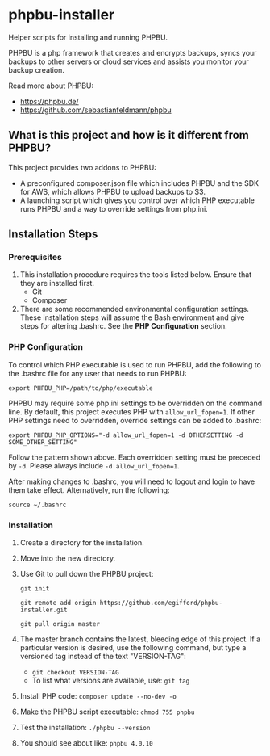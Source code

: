 # phpbu-installer

Helper scripts for installing and running PHPBU.

PHPBU is a php framework that creates and encrypts backups, syncs your backups to other servers or cloud services and
assists you monitor your backup creation.

Read more about PHPBU:

* https://phpbu.de/
* https://github.com/sebastianfeldmann/phpbu

## What is this project and how is it different from PHPBU?

This project provides two addons to PHPBU:

* A preconfigured composer.json file which includes PHPBU and the SDK for AWS, which allows PHPBU to upload backups to S3.
* A launching script which gives you control over which PHP executable runs PHPBU and a way to override settings from php.ini.   

## Installation Steps

### Prerequisites

1. This installation procedure requires the tools listed below.  Ensure that they are installed first.
    * Git
    * Composer
2. There are some recommended environmental configuration settings.  These installation steps will assume the Bash
environment and give steps for altering .bashrc.  See the **PHP Configuration** section.

### PHP Configuration

To control which PHP executable is used to run PHPBU, add the following to the .bashrc file for any user that needs to
run PHPBU:
	
`export PHPBU_PHP=/path/to/php/executable`
	
PHPBU may require some php.ini settings to be overridden on the command line.  By default, this project executes PHP
with `allow_url_fopen=1`.  If other PHP settings need to overridden, override settings can be added to .bashrc:
	
`export PHPBU_PHP_OPTIONS="-d allow_url_fopen=1 -d OTHERSETTING -d SOME_OTHER_SETTING"`

Follow the pattern shown above.  Each overridden setting must be preceded by `-d`.  Please always include
`-d allow_url_fopen=1`.

After making changes to .bashrc, you will need to logout and login to have them  take effect.  Alternatively, run the
following:
	
`source ~/.bashrc`
	
### Installation

1. Create a directory for the installation.
2. Move into the new directory.
3. Use Git to pull down the PHPBU project:

    `git init`

    `git remote add origin https://github.com/egifford/phpbu-installer.git`

    `git pull origin master`

4. The master branch contains the latest, bleeding edge of this project.  If a particular version is desired, use the
following command, but type a versioned tag instead of the text "VERSION-TAG":
    * `git checkout VERSION-TAG`
    * To list what versions are available, use: `git tag`
5. Install PHP code: `composer update --no-dev -o`
6. Make the PHPBU script executable: `chmod 755 phpbu`
7. Test the installation: `./phpbu --version`
8. You should see about like: `phpbu 4.0.10`
